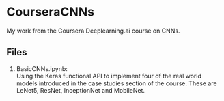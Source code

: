 # CourseraCNNs
My work from the Coursera Deeplearning.ai course on CNNs.

## Files

1. BasicCNNs.ipynb: \
Using the Keras functional API to implement four of the real world models introduced in the case studies section of the course. These are LeNet5, ResNet, InceptionNet and MobileNet. 
